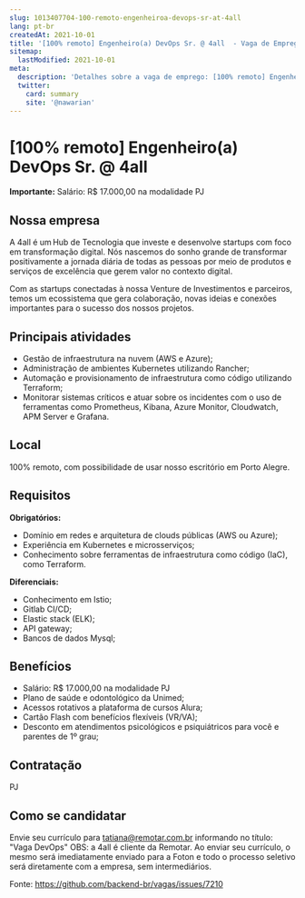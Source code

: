 ```yaml
---
slug: 1013407704-100-remoto-engenheiroa-devops-sr-at-4all
lang: pt-br
createdAt: 2021-10-01
title: '[100% remoto] Engenheiro(a) DevOps Sr. @ 4all  - Vaga de Emprego'
sitemap:
  lastModified: 2021-10-01
meta:
  description: 'Detalhes sobre a vaga de emprego: [100% remoto] Engenheiro(a) DevOps Sr. @ 4all '
  twitter:
    card: summary
    site: '@nawarian'
---
```


# [100% remoto] Engenheiro(a) DevOps Sr. @ 4all 

**Importante:** Salário: R$ 17.000,00 na modalidade PJ

## Nossa empresa

A 4all é um Hub de Tecnologia que investe e desenvolve startups com foco em transformação digital. Nós nascemos do sonho grande de transformar positivamente a jornada diária de todas as pessoas por meio de produtos e serviços de excelência que gerem valor no contexto digital.

Com as startups conectadas à nossa Venture de Investimentos e parceiros, temos um ecossistema que gera colaboração, novas ideias e conexões importantes para o sucesso dos nossos projetos.

## Principais atividades

- Gestão de infraestrutura na nuvem (AWS e Azure);
- Administração de ambientes Kubernetes utilizando Rancher;
- Automação e provisionamento de infraestrutura como código utilizando Terraform;
- Monitorar sistemas críticos e atuar sobre os incidentes com o uso de ferramentas como Prometheus, Kibana, Azure Monitor, Cloudwatch, APM Server e Grafana.

## Local

100% remoto, com possibilidade de usar nosso escritório em Porto Alegre.

## Requisitos

**Obrigatórios:**
- Domínio em redes e arquitetura de clouds públicas (AWS ou Azure);
- Experiência em Kubernetes e microsserviços;
- Conhecimento sobre ferramentas de infraestrutura como código (IaC), como Terraform.

**Diferenciais:**
- Conhecimento em Istio;
- Gitlab CI/CD;
- Elastic stack (ELK);
- API gateway;
- Bancos de dados Mysql;


## Benefícios
- Salário: R$ 17.000,00 na modalidade PJ
- Plano de saúde e odontológico da Unimed;
- Acessos rotativos a plataforma de cursos Alura;
- Cartão Flash com benefícios flexíveis (VR/VA);
- Desconto em atendimentos psicológicos e psiquiátricos para você e parentes de 1º grau;

## Contratação

PJ

## Como se candidatar

Envie seu currículo  para tatiana@remotar.com.br informando no título: "Vaga DevOps"
OBS: a 4all é cliente da Remotar. Ao enviar seu currículo, o mesmo será imediatamente enviado para a Foton e todo o processo seletivo será diretamente com a empresa, sem intermediários. 

Fonte: https://github.com/backend-br/vagas/issues/7210